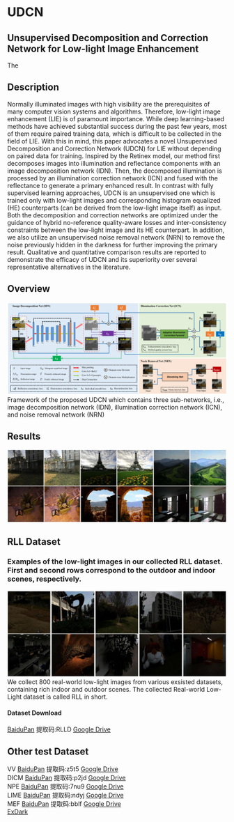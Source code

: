 # UDCN
## Unsupervised Decomposition and Correction Network for Low-light Image Enhancement

The 

## Description
Normally illuminated images with high visibility are the prerequisites of many computer vision systems and algorithms. Therefore, low-light image enhancement (LIE) is of paramount importance. While deep learning-based methods have achieved substantial success during the past few years, most of them require paired training data, which is difficult to be collected in the field of LIE. With this in mind, this paper advocates a novel Unsupervised Decomposition and Correction Network (UDCN) for LIE without depending on paired data for training. Inspired by the Retinex model, our method first decomposes images into illumination and reflectance components with an image decomposition network (IDN). Then, the decomposed illumination is processed by an illumination correction network (ICN) and fused with the reflectance to generate a primary enhanced result. In contrast with fully supervised learning approaches, UDCN is an unsupervised one which is trained only with low-light images and corresponding histogram equalized (HE) counterparts (can be derived from the low-light image itself) as input. Both the decomposition and correction networks are optimized under the guidance of hybrid no-reference quality-aware losses and inter-consistency constraints between the low-light image and its HE counterpart. In addition, we also utilize an unsupervised noise removal network (NRN) to remove the noise previously hidden in the darkness for further improving the primary result. Qualitative and quantitative comparison results are reported to demonstrate the efficacy of UDCN and its superiority over several representative alternatives in the literature.
## Overview
![fig_framework](https://github.com/myd945/UDCN/blob/main/fig_framework_00.jpg) 
Framework of the proposed UDCN which contains three sub-networks, i.e., image decomposition network (IDN), illumination correction network (ICN), and noise removal network (NRN)
## Results
![fig_re](https://github.com/myd945/UDCN/blob/main/fig_re_00.jpg)
## RLL Dataset

### Examples of the low-light images in our collected RLL dataset. First and second rows correspond to the outdoor and indoor scenes, respectively. 
![fig_re](https://github.com/myd945/UDCN/blob/main/fig_RLLdataset_00.jpg)
We collect 800 real-world low-light images from various exsisted datasets, containing rich indoor and outdoor scenes. The collected Real-world Low-Light dataset is called RLL in short.
#### Dataset Download
[BaiduPan](https://pan.baidu.com/s/1fjhdsmOs6eoo7cg_HQEzhw) 提取码:RLLD       [Google Drive](https://drive.google.com/file/d/1D5WiL3EGCgBEONoNPXirjkOvwq03GY3T/view?usp=sharing)

## Other test Dataset
VV [BaiduPan](https://pan.baidu.com/s/1TNDPSIkN3PZd3YxlEvBX_w) 提取码:z5t5       [Google Drive](https://drive.google.com/file/d/10IJ83MvpThSjeOFT7G54iXfLyerPwK46/view?usp=sharing)   
DICM [BaiduPan](https://pan.baidu.com/s/1E6xYoNcItMJfcZ0kOR-vVQ) 提取码:p2jd       [Google Drive](https://drive.google.com/file/d/1n8cZTejRPAsNRAr5hTPpvE7Du-UEhvi-/view?usp=sharing)  
NPE [BaiduPan](https://pan.baidu.com/s/1MFZ7f0On_q9dJyyeZJ5sxQ) 提取码:7nu9       [Google Drive](https://drive.google.com/file/d/1OJgiGg4LAOovmjlkNWjUHT6wSSi3-TFz/view?usp=sharing)   
LIME [BaiduPan](https://pan.baidu.com/s/1LB4Bq7ZxMcJI_M2frl83HA) 提取码:ndyj       [Google Drive](https://drive.google.com/file/d/1mDRUHlCa4eMSXvOZ4jO9tkVMBfL_Q6Jn/view?usp=sharing)   
MEF [BaiduPan](https://pan.baidu.com/s/1dZ4_4TSgVwD-5KEdlymmcg) 提取码:bblf       [Google Drive](https://drive.google.com/file/d/1xYjcmszjQKR48X9_AJ3_sMhZSaN6jL08/view?usp=sharing)    
[ExDark](https://github.com/cs-chan/Exclusively-Dark-Image-Dataset)
